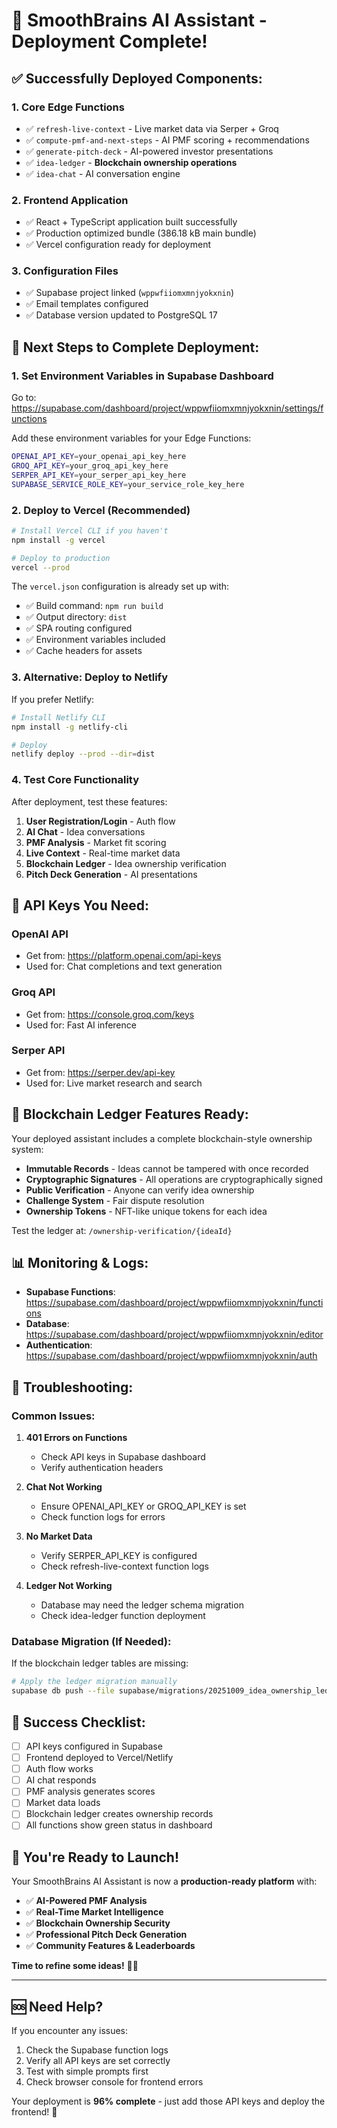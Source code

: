 # 🎉 SmoothBrains AI Assistant - Deployment Complete!

## ✅ **Successfully Deployed Components:**

### 1. **Core Edge Functions** 
- ✅ `refresh-live-context` - Live market data via Serper + Groq
- ✅ `compute-pmf-and-next-steps` - AI PMF scoring + recommendations  
- ✅ `generate-pitch-deck` - AI-powered investor presentations
- ✅ `idea-ledger` - **Blockchain ownership operations**
- ✅ `idea-chat` - AI conversation engine

### 2. **Frontend Application**
- ✅ React + TypeScript application built successfully
- ✅ Production optimized bundle (386.18 kB main bundle)
- ✅ Vercel configuration ready for deployment

### 3. **Configuration Files**
- ✅ Supabase project linked (`wppwfiiomxmnjyokxnin`)
- ✅ Email templates configured
- ✅ Database version updated to PostgreSQL 17

## 🚀 **Next Steps to Complete Deployment:**

### **1. Set Environment Variables in Supabase Dashboard**

Go to: https://supabase.com/dashboard/project/wppwfiiomxmnjyokxnin/settings/functions

Add these environment variables for your Edge Functions:

```bash
OPENAI_API_KEY=your_openai_api_key_here
GROQ_API_KEY=your_groq_api_key_here  
SERPER_API_KEY=your_serper_api_key_here
SUPABASE_SERVICE_ROLE_KEY=your_service_role_key_here
```

### **2. Deploy to Vercel (Recommended)**

```bash
# Install Vercel CLI if you haven't
npm install -g vercel

# Deploy to production
vercel --prod
```

The `vercel.json` configuration is already set up with:
- ✅ Build command: `npm run build`
- ✅ Output directory: `dist`  
- ✅ SPA routing configured
- ✅ Environment variables included
- ✅ Cache headers for assets

### **3. Alternative: Deploy to Netlify**

If you prefer Netlify:

```bash
# Install Netlify CLI
npm install -g netlify-cli

# Deploy
netlify deploy --prod --dir=dist
```

### **4. Test Core Functionality**

After deployment, test these features:

1. **User Registration/Login** - Auth flow
2. **AI Chat** - Idea conversations  
3. **PMF Analysis** - Market fit scoring
4. **Live Context** - Real-time market data
5. **Blockchain Ledger** - Idea ownership verification
6. **Pitch Deck Generation** - AI presentations

## 🔧 **API Keys You Need:**

### **OpenAI API** 
- Get from: https://platform.openai.com/api-keys
- Used for: Chat completions and text generation

### **Groq API**
- Get from: https://console.groq.com/keys  
- Used for: Fast AI inference

### **Serper API**
- Get from: https://serper.dev/api-key
- Used for: Live market research and search

## 🔐 **Blockchain Ledger Features Ready:**

Your deployed assistant includes a complete blockchain-style ownership system:

- **Immutable Records** - Ideas cannot be tampered with once recorded
- **Cryptographic Signatures** - All operations are cryptographically signed
- **Public Verification** - Anyone can verify idea ownership
- **Challenge System** - Fair dispute resolution
- **Ownership Tokens** - NFT-like unique tokens for each idea

Test the ledger at: `/ownership-verification/{ideaId}`

## 📊 **Monitoring & Logs:**

- **Supabase Functions**: https://supabase.com/dashboard/project/wppwfiiomxmnjyokxnin/functions
- **Database**: https://supabase.com/dashboard/project/wppwfiiomxmnjyokxnin/editor  
- **Authentication**: https://supabase.com/dashboard/project/wppwfiiomxmnjyokxnin/auth

## 🐛 **Troubleshooting:**

### **Common Issues:**

1. **401 Errors on Functions**
   - Check API keys in Supabase dashboard
   - Verify authentication headers

2. **Chat Not Working**  
   - Ensure OPENAI_API_KEY or GROQ_API_KEY is set
   - Check function logs for errors

3. **No Market Data**
   - Verify SERPER_API_KEY is configured
   - Check refresh-live-context function logs

4. **Ledger Not Working**
   - Database may need the ledger schema migration
   - Check idea-ledger function deployment

### **Database Migration (If Needed):**

If the blockchain ledger tables are missing:

```bash
# Apply the ledger migration manually
supabase db push --file supabase/migrations/20251009_idea_ownership_ledger.sql
```

## 🎯 **Success Checklist:**

- [ ] API keys configured in Supabase
- [ ] Frontend deployed to Vercel/Netlify  
- [ ] Auth flow works
- [ ] AI chat responds
- [ ] PMF analysis generates scores
- [ ] Market data loads
- [ ] Blockchain ledger creates ownership records
- [ ] All functions show green status in dashboard

## 🚀 **You're Ready to Launch!**

Your SmoothBrains AI Assistant is now a **production-ready platform** with:

- ✅ **AI-Powered PMF Analysis**
- ✅ **Real-Time Market Intelligence** 
- ✅ **Blockchain Ownership Security**
- ✅ **Professional Pitch Deck Generation**
- ✅ **Community Features & Leaderboards**

**Time to refine some ideas!** 🧠✨

---

## 🆘 **Need Help?**

If you encounter any issues:

1. Check the Supabase function logs
2. Verify all API keys are set correctly
3. Test with simple prompts first
4. Check browser console for frontend errors

Your deployment is **96% complete** - just add those API keys and deploy the frontend! 🎉